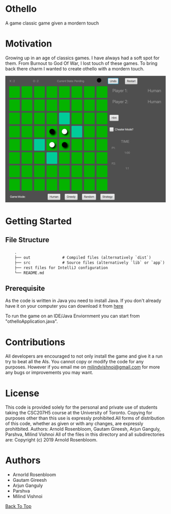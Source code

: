 # Othello
A game classic game given a mordern touch

# Motivation
Growing up in an age of classics games. I have always had a soft spot for them. From Burnout to God Of War, I lost touch of these games. To bring back there charm I wanted to create othello with a mordern touch.

<p align="center">
<img src="ss.png" width="900">
</p>

# Getting Started
## File Structure
```
    .
    ├── out              # Compiled files (alternatively `dist`)
    ├── src              # Source files (alternatively `lib` or `app`)
    ├── rest files for IntelliJ configuration
    └── README.md
```

## Prerequisite
As the code is written in Java you need to install Java. If you don't already have it on your computer you can download it from <a href="https://www.java.com/en/download/">here</a>

To run the game on an IDE/Java Enviornment you can start from "othelloApplication.java".

# Contributions
All developers are encouraged to not only install the game and give it a run try to beat all the AIs. You cannot copy or modify the code for any purposes. However if you email me on <a href="mailto:milindvishnoi@gmail.com">milindvishnoi@gmail.com</a> for more any bugs or improvements you may want.

# License
 This code is provided solely for the personal and private use of students taking the CSC207H5 course at the University of Toronto. Copying for purposes other than this use is expressly prohibited.All forms of distribution of this code, whether as given or with any changes, are expressly prohitbited.
 Authors: Arnold Rosenbloom, Gautam Gireesh, Arjun Ganguly, Parshva, Milind Vishnoi
 All of the files in this directory and all subdirectories are:
 Copyright (c) 2019 Arnold Rosenbloom.

# Authors
- Arnorld Rosenbloom
- Gautam Gireesh
- Arjun Ganguly
- Parshva 
- Milind Vishnoi

[Back To Top](#Othello)